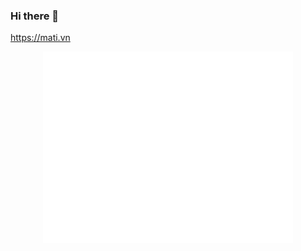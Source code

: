 ### Hi there 👋

https://mati.vn

<p align="center"><img src="/github-metrics.svg" alt="Metrics" width="400"></p>
